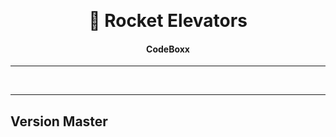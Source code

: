 &#xa0;

  <!-- Saad Eddine FEKI -->
</div>

<h1 align="center"> 🚀 Rocket Elevators</h1>

<!-- Status -->

<h4 align="center">
  CodeBoxx
</h4>

<hr>
<br>

<hr>
<h2>Version Master</h2>
